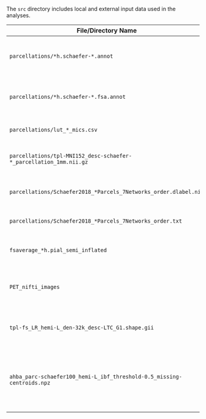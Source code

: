 The `src` directory includes local and external input data used in the analyses.

|File/Directory Name|Description|Source|Comments|
|---|---|---|---|
|`parcellations/*h.schaefer-*.annot`|Schaefer-N parcellation in fsaverage5 space|[ThomasYeoLab / CBIG](https://github.com/ThomasYeoLab/CBIG/tree/master/stable_projects/brain_parcellation/Schaefer2018_LocalGlobal/Parcellations/FreeSurfer5.3/fsaverage5/label)|Originally named `*h.Schaefer2018_*Parcels_7Networks_order.annot`|
|`parcellations/*h.schaefer-*.fsa.annot`|Schaefer-N parcellation in fsaverage space|[ThomasYeoLab / CBIG](https://github.com/ThomasYeoLab/CBIG/tree/master/stable_projects/brain_parcellation/Schaefer2018_LocalGlobal/Parcellations/FreeSurfer5.3/fsaverage/label)|Originally named `*h.Schaefer2018_*Parcels_7Networks_order.annot`|
|`parcellations/lut_*_mics.csv`|Parcel infos from micapipe|[MICA-MNI / micapipe](https://github.com/MICA-MNI/micapipe/)|Cortical parcels are renamed to match FC parcel names|
|`parcellations/tpl-MNI152_desc-schaefer-*_parcellation_1mm.nii.gz`|Schaefer-N parcellation in MNI152 space|[ThomasYeoLab / CBIG](https://github.com/ThomasYeoLab/CBIG/tree/master/stable_projects/brain_parcellation/Schaefer2018_LocalGlobal/Parcellations/MNI)|Originally named `Schaefer2018_*Parcels_7Networks_order_FSLMNI152_1mm.nii.gz`|
|`parcellations/Schaefer2018_*Parcels_7Networks_order.dlabel.nii`|Schaefer-N parcellation in fsLR space|[ThomasYeoLab / CBIG](https://github.com/ThomasYeoLab/CBIG/tree/master/stable_projects/brain_parcellation/Schaefer2018_LocalGlobal/Parcellations/HCP/fslr32k/cifti)||
|`parcellations/Schaefer2018_*Parcels_7Networks_order.txt`|Schaefer-N parcellation labels|[ThomasYeoLab / CBIG](https://github.com/ThomasYeoLab/CBIG/tree/master/stable_projects/brain_parcellation/Schaefer2018_LocalGlobal/Parcellations/MNI/freeview_lut)||
|`fsaverage_*h.pial_semi_inflated`|Semi-inflated fsaverage mesh|Freesurfer 7.4||
|`PET_nifti_images`|PET images of NMDA and GABA_A/BZ receptors|[netneurolab / hansen_receptors](https://github.com/netneurolab/hansen_receptors/tree/main/data)||
|`tpl-fs_LR_hemi-L_den-32k_desc-LTC_G1.shape.gii`|Laminar thickness covariance G1 in fsLR space|[amnsbr / laminar_organization](https://github.com/amnsbr/laminar_organization)||
|`ahba_parc-schaefer100_hemi-L_ibf_threshold-0.5_missing-centroids.npz`|AHBA gene expression data of Schaefer-100 parcels in left hemisphere|[amnsbr / laminar_organization](https://github.com/amnsbr/laminar_organization)||